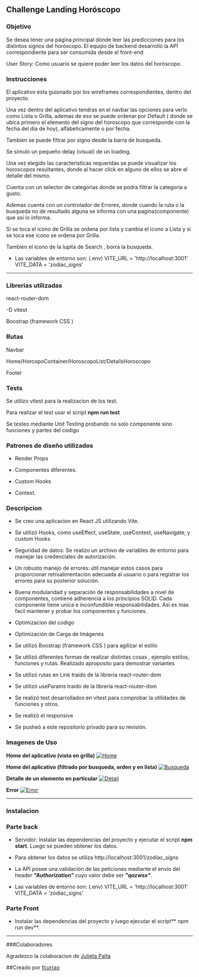 ## Challenge Landing Horóscopo



### Objetivo
Se desea tener una página principal dónde leer las predicciones para los distintos signos del horóscopo. El equipo de backend desarrolló la API correspondiente para ser consumida desde el front-end

User Story: Como usuario se quiere poder leer los datos del horóscopo.


### Instrucciones
El aplicativo esta guionado por los wireframes correspondientes, dentro del proyecto.

Una vez dentro del aplicativo tendras en el navbar las opciones para verlo como Lista o Grilla, ademas de eso se puede ordenar por Default ( donde se ubica primero el elemento del signo del horoscopo que corresponde con la fecha del dia de hoy), alfabeticamente o por fecha.

Tambien se puede filtrar por signo desde la barra de busqueda.

Se simulo un pequeño delay (visual) de un loading.

Una vez elegido las caracteristicas requeridas se puede visualizar los horoscopos resultantes, donde al hacer click en alguno de ellos se abre el detalle del mismo.

Cuenta con un selector de categorias donde se podra filtrar la categoria a gusto.

Ademas cuenta con un controlador de Errores, donde cuando la ruta o la busqueda no de resultado alguna se informa con una pagina(componente) que asi lo informa.

Si se toca el icono de Grilla se ordena por lista y cambia el icono a Lista y si se toca ese icono se ordena por Grilla.

Tambien el icono de la lupita de Search , borra la busqueda.

- Las variables de entorno son: (.env)
VITE_URL = 'http://localhost:3001'
VITE_DATA = 'zodiac_signs'



---
### Librerias utilizadas
react-router-dom

-D vitest 

Boostrap (framework CSS )

 
### Rutas
Navbar

Home/HorcopoContainer/HoroscopoList/DetailsHoroscopo

Footer


### Tests
Se utilizo vitest  para la realizacion de los test.

Para realizar el test usar el script **npm run test**

Se testeo mediante Unit Testing probando no solo componente sino funciones y partes del codigo

 
### Patrones de diseño utilizados
- Render Props

- Componentes diferentes.

- Custom Hooks 

- Context.


### Descripcion


- Se creo una aplicacion en React JS utilizando Vite.

- Se utilizó Hooks, como useEffect, useState, useContext, useNavigate, y custom Hooks

- Seguridad de datos: Se realizo un archivo de variables de entorno para manejar las credenciales de autorización.

- Un robusto manejo de errores: útil manejar estos casos para proporcionar retroalimentación adecuada al usuario o para registrar los errores para su posterior solución.

- Buena modularidad y separación de responsabilidades a nivel de componentes, contiene adherencia a los principios SOLID.
  Cada componente tiene unica e inconfundible responsabilidades. Asi es mas facil mantener y probar los componentes y funciones.

- Optimizacion del codigo

- Optimización de Carga de Imágenes
  
- Se utilizó Boostrap (framework CSS ) para agilizar el estilo

- Se utilizó diferentes formas de realizar distintas cosas , ejemplo estilos, funciones y rutas. Realizado aproposito para demostrar variantes

- Se utilizó rutas en Link traido de la libreria react-router-dom

- Se utilizó useParams  traido de la libreria react-router-dom

- Se realizó test desarrollados en vitest para comprobar la utilidades de funciones y otros.

- Se realizó el responsive

- Se pusheó a este repositorio privado para su revisión.


### Imagenes de Uso
**Home del aplicativo (vista en grilla)**
[![Home](https://imgbb.host/images/MIm6z.png "Home")](https://imgbb.host/images/MIm6z.png "Home")


**Home del aplicativo (filtrado por busqueda, orden y en lista)**
[![Busqueda](https://imgbb.host/images/MIVZ7.png "Busqueda")](https://imgbb.host/images/MIVZ7.png "Busqueda")


**Detalle de un elemento en particular**
[![Detail](https://imgbb.host/images/MItUB.png "Detalle")](https://imgbb.host/images/MItUB.png "Detalle")


**Error**
[![Error](https://imgbb.host/images/MI8Vu.png "Error")](https://imgbb.host/images/MI8Vu.png "Error")


---
### Instalacion
### Parte back
- Servidor: Instalar las dependencias del proyecto y ejecutar el script **npm start**. Luego se pueden obtener los datos.

- Para obtener los datos se utiliza http://localhost:3001/zodiac_signs

- La API posee una validación de las peticiones mediante el envío del header ***"Authorization"*** cuyo valor debe ser ***"qazwsx"***.

- Las variables de entorno son: (.env)
VITE_URL = 'http://localhost:3001'
VITE_DATA = 'zodiac_signs'

### Parte Front
- Instalar las dependencias del proyecto y luego ejecutar el script** npm run dev**.



---
###Colaboradores

Agradezco la colaboracion de [Julieta Palta](https://github.com/julipalta)

##Creado por [fcurrao](https://github.com/fcurrao/ "fcurrao")

